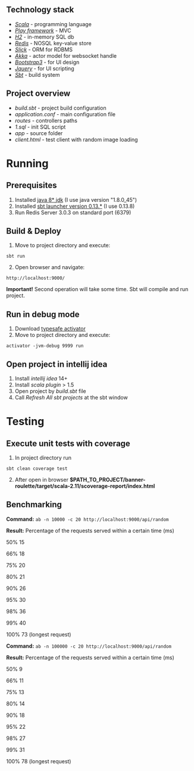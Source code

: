 ## Technology stack
* [*Scala*](http://www.scala-lang.org/) - programming language
* [*Play framework*](https://www.playframework.com/) - MVC
* [*H2*](http://www.h2database.com/html/main.html) - in-memory SQL db
* [*Redis*](http://redis.io/) - NOSQL key-value store
* [*Slick*](http://slick.typesafe.com/) - ORM for RDBMS
* [*Akka*](http://akka.io/) - actor model for websocket handle
* [*Bootstrap3*](http://getbootstrap.com/) - for UI design
* [*Jquery*](https://jquery.com/) - for UI scripting
* [*Sbt*](http://www.scala-sbt.org/) - build system

## Project overview
* *build.sbt* - project build configuration
* *application.conf* - main configuration file
* *routes* - controllers paths
* *1.sql* - init SQL script
* *app* - source folder
* *client.html* - test client with random image loading

# Running

## Prerequisites
1. Installed [java 8* jdk](http://www.oracle.com/technetwork/java/javase/downloads/jdk8-downloads-2133151.html) (I use java version "1.8.0_45")
2. Installed [sbt launcher version 0.13.*](http://www.scala-sbt.org/download.html) (I use 0.13.8)
3. Run Redis Server 3.0.3 on standard port (6379)

## Build & Deploy
1. Move to project directory and execute:
```
sbt run
```
2. Open browser and navigate:
```
http://localhost:9000/
```

**Important!** Second operation will take some time. Sbt will compile and run project.

## Run in debug mode
1. Download [typesafe activator](https://www.typesafe.com/activator/download)
2. Move to project directory and execute:
```
activator -jvm-debug 9999 run
```

## Open project in intellij idea
1. Install *intellij idea* 14+
2. Install *scala plugin* > 1.5
3. Open project by *build.sbt* file
4. Call *Refresh All sbt projects* at the sbt window

# Testing

## Execute unit tests with coverage
1. In project directory run
```
sbt clean coverage test
```
2. After open in browser **$PATH_TO_PROJECT/banner-roulette/target/scala-2.11/scoverage-report/index.html**

## Benchmarking
**Command:** ```ab -n 10000 -c 20 http://localhost:9000/api/random```

**Result:** Percentage of the requests served within a certain time (ms)
  
  50%     15
  
  66%     18
  
  75%     20
  
  80%     21
  
  90%     26
  
  95%     30
  
  98%     36
  
  99%     40
  
 100%     73 (longest request)
 
 
**Command:** ```ab -n 100000 -c 20 http://localhost:9000/api/random```

**Result:** Percentage of the requests served within a certain time (ms)

  50%      9
  
  66%     11
  
  75%     13
  
  80%     14
  
  90%     18
  
  95%     22
  
  98%     27
  
  99%     31
  
 100%     78 (longest request)



